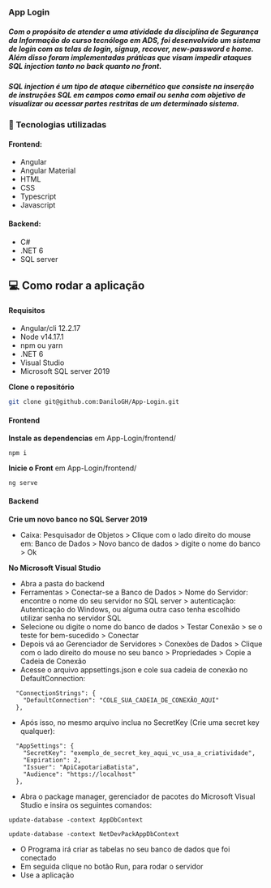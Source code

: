 ### App Login
##### Com o propósito de atender a uma atividade da disciplina de Segurança da Informação do curso tecnólogo em ADS, foi desenvolvido um sistema de login com as telas de login, signup, recover, new-password e home. Além disso foram implementadas práticas que visam impedir ataques SQL injection tanto no back quanto no front. 
##### SQL injection é um tipo de ataque cibernético que consiste na inserção de instruções SQL em campos como email ou senha com objetivo de visualizar ou acessar partes restritas de um determinado sistema.
### 🚀 Tecnologias utilizadas

#### Frontend:
- Angular
- Angular Material
- HTML
- CSS
- Typescript
- Javascript

#### Backend:
- C#
- .NET 6
- SQL server

## 💻 Como rodar a aplicação

#### Requisitos

- Angular/cli 12.2.17
- Node v14.17.1
- npm ou yarn
- .NET 6
- Visual Studio
- Microsoft SQL server 2019

**Clone o repositório**
```sh
git clone git@github.com:DaniloGH/App-Login.git
```

#### Frontend
**Instale as dependencias**
em App-Login/frontend/
```
npm i
```

**Inicie o Front**
em App-Login/frontend/
```
ng serve
```

#### Backend

**Crie um novo banco no SQL Server 2019**
- Caixa: Pesquisador de Objetos > Clique com o lado direito do mouse em: Banco de Dados > Novo banco de dados > digite o nome do banco > Ok

**No Microsoft Visual Studio**
- Abra a pasta do backend
- Ferramentas > Conectar-se a Banco de Dados > Nome do Servidor: encontre o nome do seu servidor no SQL server > autenticação: Autenticação do Windows, ou alguma outra caso tenha escolhido utilizar senha no servidor SQL
- Selecione ou digite o nome do banco de dados > Testar Conexão > se o teste for bem-sucedido > Conectar
- Depois vá ao Gerenciador de Servidores > Conexões de Dados > Clique com o lado direito do mouse no seu banco > Propriedades > Copie a Cadeia de Conexão
- Acesse o arquivo appsettings.json e cole sua cadeia de conexão no DefaultConnection:
```
  "ConnectionStrings": {
    "DefaultConnection": "COLE_SUA_CADEIA_DE_CONEXÃO_AQUI"
  },
```
- Após isso, no mesmo arquivo inclua no SecretKey (Crie uma secret key qualquer):
```
  "AppSettings": {
    "SecretKey": "exemplo_de_secret_key_aqui_vc_usa_a_criatividade",
    "Expiration": 2,
    "Issuer": "ApiCapotariaBatista",
    "Audience": "https://localhost"
  },
```
- Abra o package manager, gerenciador de pacotes do Microsoft Visual Studio e insira os seguintes comandos:
```
update-database -context AppDbContext
```
```
update-database -context NetDevPackAppDbContext
```
- O Programa irá criar as tabelas no seu banco de dados que foi conectado
- Em seguida clique no botão Run, para rodar o servidor
- Use a aplicação
